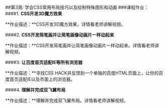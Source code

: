##第3周: 学会CSS常用布局技巧以及绘制特殊图形和动画
###课程作业：
####1. **CSS开发3D魔方效果**

  **作业描述：**CSS开发3D魔方效果，详情看老师讲解视频。

####2. **CSS开发简笔画并让简笔画像动画片一样动起来**

  **作业描述：**CSS开发简笔画并让简笔画像动画片一样动起来。详情看老师讲解视频。
  
####3. **让百度首页适配IE等所有浏览器**

  **作业描述：**寻找CSS HACK并反馈到一个单独的百度HTML页面上，让你的百度首页适配IE以及市面上的浏览器。

####4. **理解并完成双飞翼布局**

  **作业描述：**理解并完成双飞翼布局。详情看老师讲解视频。
